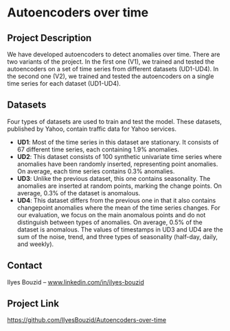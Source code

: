 # Autoencoders over time

## Project Description

We have developed autoencoders to detect anomalies over time. There are two variants of the project. In the first one (V1), we trained and tested the autoencoders on a set of time series from different datasets (UD1-UD4). In the second one (V2), we trained and tested the autoencoders on a single time series for each dataset (UD1-UD4).

## Datasets

Four types of datasets are used to train and test the model. These datasets, published by Yahoo, contain traffic data for Yahoo services.

- **UD1**: Most of the time series in this dataset are stationary. It consists of 67 different time series, each containing 1.9% anomalies.
- **UD2**: This dataset consists of 100 synthetic univariate time series where anomalies have been randomly inserted, representing point anomalies. On average, each time series contains 0.3% anomalies.
- **UD3**: Unlike the previous dataset, this one contains seasonality. The anomalies are inserted at random points, marking the change points. On average, 0.3% of the dataset is anomalous.
- **UD4**: This dataset differs from the previous one in that it also contains changepoint anomalies where the mean of the time series changes. For our evaluation, we focus on the main anomalous points and do not distinguish between types of anomalies. On average, 0.5% of the dataset is anomalous. The values of timestamps in UD3 and UD4 are the sum of the noise, trend, and three types of seasonality (half-day, daily, and weekly).

## Contact

Ilyes Bouzid – www.linkedin.com/in/ilyes-bouzid

## Project Link

https://github.com/IlyesBouzid/Autoencoders-over-time
